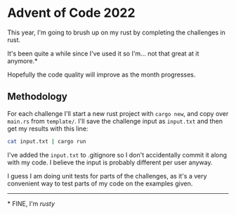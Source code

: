 # Advent of Code 2022

This year, I'm going to brush up on my rust by completing the challenges in rust.

It's been quite a while since I've used it so I'm... not that great at it anymore.*

Hopefully the code quality will improve as the month progresses.

## Methodology

For each challenge I'll start a new rust project with `cargo new`, and copy over `main.rs` from `template/`. I'll save the challenge input as `input.txt` and then get my results with this line:

```bash
cat input.txt | cargo run
```

I've added the `input.txt` to .gitignore so I don't accidentally commit it along with my code. I believe the input is probably different per user anyway.

I guess I am doing unit tests for parts of the challenges, as it's a very convenient way to test parts of my code on the examples given.

---

\* FINE, I'm _rusty_

